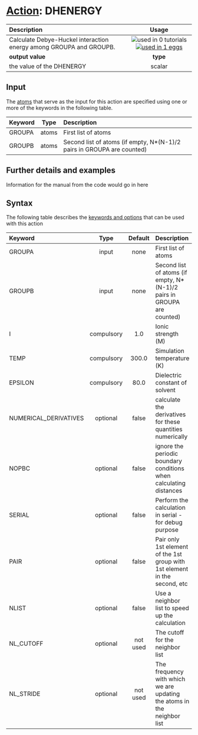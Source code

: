 # [Action](actions.md): DHENERGY

| Description    | Usage |
|:--------|:--------:|
| Calculate Debye-Huckel interaction energy among GROUPA and GROUPB. | ![used in 0 tutorials](https://img.shields.io/badge/tutorials-0-red.svg)[![used in 1 eggs](https://img.shields.io/badge/nest-1-green.svg)](https://www.plumed-nest.org/browse.html?search=DHENERGY)|
 | **output value** | **type** |
| the value of the DHENERGY | scalar |

## Input

The [atoms](specifying_atoms.html) that serve as the input for this action are specified using one or more of the keywords in the following table.

| Keyword |  Type | Description |
|:--------|:------:|:-----------|
| GROUPA | atoms | First list of atoms |
| GROUPB | atoms | Second list of atoms (if empty, N*(N-1)/2 pairs in GROUPA are counted) |


## Further details and examples 
Information for the manual from the code would go in here 
## Syntax 
The following table describes the [keywords and options](parsing.md) that can be used with this action 

| Keyword | Type | Default | Description |
|:-------|:----:|:-------:|:-----------|
| GROUPA | input | none | First list of atoms |
| GROUPB | input | none | Second list of atoms (if empty, N*(N-1)/2 pairs in GROUPA are counted) |
| I | compulsory | 1.0 |  Ionic strength (M) |
| TEMP | compulsory | 300.0 |  Simulation temperature (K) |
| EPSILON | compulsory | 80.0 |  Dielectric constant of solvent |
| NUMERICAL_DERIVATIVES | optional | false |  calculate the derivatives for these quantities numerically |
| NOPBC | optional | false |  ignore the periodic boundary conditions when calculating distances |
| SERIAL | optional | false |  Perform the calculation in serial - for debug purpose |
| PAIR | optional | false |  Pair only 1st element of the 1st group with 1st element in the second, etc |
| NLIST | optional | false |  Use a neighbor list to speed up the calculation |
| NL_CUTOFF | optional | not used | The cutoff for the neighbor list |
| NL_STRIDE | optional | not used | The frequency with which we are updating the atoms in the neighbor list |

